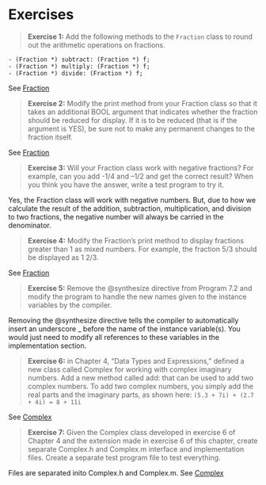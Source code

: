 #  Exercises

> **Exercise 1:** Add the following methods to the `Fraction` class to round out the arithmetic operations on fractions.

```objc
- (Fraction *) subtract: (Fraction *) f;
- (Fraction *) multiply: (Fraction *) f;
- (Fraction *) divide: (Fraction *) f;
```
See [Fraction](./more_on_classes/fraction)

> **Exercise 2:** Modify the print method from your Fraction class so that it takes an additional BOOL argument that indicates whether the fraction should be reduced for display. If it is to be reduced (that is if the argument is YES), be sure not to make any permanent changes to the fraction itself.

See [Fraction](./more_on_classes/fraction)

> **Exercise 3:** Will your Fraction class work with negative fractions? For example, can you add -1/4 and –1/2 and get the correct result? When you think you have the answer, write a test program to try it.

Yes, the Fraction class will work with negative numbers. But, due to how we calculate the result of the addition, subtraction, multiplication, and division to two fractions, the negative number will always be carried in the denominator.

> **Exercise 4:** Modify the Fraction’s print method to display fractions greater than 1 as mixed numbers. For example, the fraction 5/3 should be displayed as 1 2/3.

See [Fraction](./more_on_classes/fraction)

> **Exercise 5:** Remove the @synthesize directive from Program 7.2 and modify the program to handle the new names given to the instance variables by the compiler.

Removing the @synthesize directive tells the compiler to automatically insert an underscore _ before the name of the instance variable(s). You would just need to modify all references to these variables in the implementation section.

> **Exercise 6:** in Chapter 4, “Data Types and Expressions,” defined a new class called Complex for working with complex imaginary numbers. Add a new method called add: that can be used to add two complex numbers. To add two complex numbers, you simply add the real parts and the imaginary parts, as shown here:
```(5.3 + 7i) + (2.7 + 4i) = 8 + 11i```

See [Complex](./data_types_and_expressions/complex)

> **Exercise 7:** Given the Complex class developed in exercise 6 of Chapter 4 and the extension made in exercise 6 of this chapter, create separate Complex.h and Complex.m interface and implementation files. Create a separate test program file to test everything.

Files are separated inito Complex.h and Complex.m. See [Complex](./data_types_and_expressions/complex)
